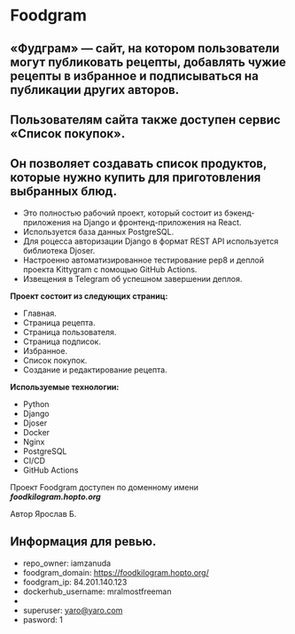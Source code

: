 #  Foodgram

## «Фудграм» — сайт, на котором пользователи могут публиковать рецепты, добавлять чужие рецепты в избранное и подписываться на публикации других авторов. 
## Пользователям сайта также доступен сервис «Список покупок». 
## Он позволяет создавать список продуктов, которые нужно купить для приготовления выбранных блюд.

+ Это полностью рабочий проект, который состоит из бэкенд-приложения на Django и фронтенд-приложения на React.
+ Используется база данных PostgreSQL.
+ Для роцесса авторизации Django в формат REST API используется библиотека Djoser.
+ Настроенно автоматизированное тестирование pep8 и деплой проекта Kittygram с помощью GitHub Actions.
+ Извещения в Telegram об успешном завершении деплоя.

**Проект состоит из следующих страниц:**
+ Главная.
+ Страница рецепта.
+ Страница пользователя.
+ Страница подписок.
+ Избранное.
+ Список покупок.
+ Создание и редактирование рецепта.

**Используемые технологии:**
+ Python 
+ Django
+ Djoser
+ Docker
+ Nginx
+ PostgreSQL
+ CI/CD
+ GitHub Actions

Проект Foodgram доступен по доменному имени _**foodkilogram.hopto.org**_

Автор Ярослав Б.

## Информация для ревью.
+ repo_owner: iamzanuda
+ foodgram_domain: https://foodkilogram.hopto.org/
+ foodgram_ip: 84.201.140.123
+ dockerhub_username: mralmostfreeman
+ 
+ superuser: yaro@yaro.com
+ pasword: 1